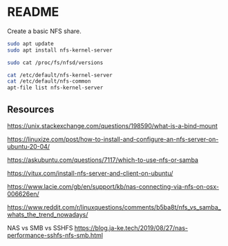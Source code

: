 # README

Create a basic NFS share.

```sh
sudo apt update
sudo apt install nfs-kernel-server
```

```sh
sudo cat /proc/fs/nfsd/versions

cat /etc/default/nfs-kernel-server
cat /etc/default/nfs-common
apt-file list nfs-kernel-server
```



## Resources

https://unix.stackexchange.com/questions/198590/what-is-a-bind-mount

https://linuxize.com/post/how-to-install-and-configure-an-nfs-server-on-ubuntu-20-04/

https://askubuntu.com/questions/7117/which-to-use-nfs-or-samba

https://vitux.com/install-nfs-server-and-client-on-ubuntu/

https://www.lacie.com/gb/en/support/kb/nas-connecting-via-nfs-on-osx-006626en/

https://www.reddit.com/r/linuxquestions/comments/b5ba8t/nfs_vs_samba_whats_the_trend_nowadays/

NAS vs SMB vs SSHFS
https://blog.ja-ke.tech/2019/08/27/nas-performance-sshfs-nfs-smb.html
